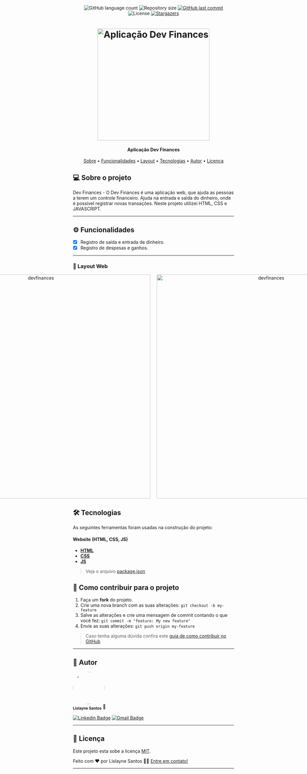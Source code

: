 
<p align="center">
  <img alt="GitHub language count" src="https://img.shields.io/github/languages/count/lisfigueiracs/devfinances?color=%2304D361">

  <img alt="Repository size" src="https://img.shields.io/github/repo-size/lisfigueiracs/devfinances">
  
  <a href="https://github.com/tgmarinho/README-ecoleta/commits/master">
    <img alt="GitHub last commit" src="https://img.shields.io/github/last-commit/lisfigueiracs/devfinances">
  </a>
    
   <img alt="License" src="https://img.shields.io/badge/license-MIT-brightgreen">
   <a href="https://github.com/lisfigueiracs/devfinances/stargazers">
    <img alt="Stargazers" src="https://img.shields.io/github/stars/lisfigueiracs/devfinances?style=social">
  </a>

  
 
</p>
<h1 align="center">
    <img alt="Aplicação Dev Finances" title="#Aplicação Dev Finances" src="https://camo.githubusercontent.com/96e17c66e9d0730602b435f1af28994f2e889bc1c9d90eed29e44516ec2840ae/68747470733a2f2f692e696d6775722e636f6d2f634e6a7a50734e2e706e67" width="350px" />
</h1>

<h4 align="center"> 
	 Aplicação Dev Finances
</h4>

<p align="center">
 <a href="#-sobre-o-projeto">Sobre</a> •
 <a href="#-funcionalidades">Funcionalidades</a> •
 <a href="#-layout">Layout</a> • 
 <a href="#-tecnologias">Tecnologias</a> •  
 <a href="#-autor">Autor</a> • 
 <a href="#user-content--licença">Licença</a>
</p>


## 💻 Sobre o projeto

Dev Finances - O Dev Finances é uma aplicação web, que ajuda as pessoas a terem um controle financeiro. Ajuda na entrada e saída do dinheiro, onde é possível registrar novas transações. Neste projeto utilizei HTML, CSS e JAVASCRIPT.

---

## ⚙️ Funcionalidades

- [x] Registro de saída e entrada de dinheiro.
- [x] Registro de despesas e ganhos.

---

### 🎨 Layout Web

<p align="center" style="display: grid; grid-template-columns: 1fr 1fr; gap: 20px; align-items: flex-start; justify-content: center;">
  <img alt="devfinances" title="#devfinances" src="https://i.imgur.com/fqNJTu3.png" width="700px">
  <img alt="devfinances" title="#devfinances" src="https://i.imgur.com/gP1IdRF.png" width="700px">
</p>

## 🛠 Tecnologias

As seguintes ferramentas foram usadas na construção do projeto:

#### **Website**  (HTML, CSS, JS)

-   **[HTML](https://developer.mozilla.org/pt-BR/docs/Web/HTML)**
-   **[CSS](https://www.w3schools.com/css/)**
-   **[JS](https://developer.mozilla.org/pt-BR/docs/Web/JavaScript)**

> Veja o arquivo  [package.json](https://github.com/lisfigueiracs/devfinances/blob/master/web/package.json)


## 💪 Como contribuir para o projeto

1. Faça um **fork** do projeto.
2. Crie uma nova branch com as suas alterações: `git checkout -b my-feature`
3. Salve as alterações e crie uma mensagem de commit contando o que você fez: `git commit -m "feature: My new feature"`
4. Envie as suas alterações: `git push origin my-feature`
> Caso tenha alguma dúvida confira este [guia de como contribuir no GitHub](./CONTRIBUTING.md)

---

## 🦸 Autor

 <img style="border-radius: 50%;" src="https://avatars.githubusercontent.com/u/102838350?v=4" width="100px;" alt=""/>
 <br />
 <sub><b>Lislayne Santos</b></sub></a> 🚀</a>
 <br />

[![Linkedin Badge](https://img.shields.io/badge/-Lislayne-blue?style=flat-square&logo=Linkedin&logoColor=white&link=https://www.linkedin.com/in/lisfigueiracs/)](https://www.linkedin.com/in/lisfigueiracs/) 
[![Gmail Badge](https://img.shields.io/badge/-lislaynefigueira@gmail.com-c14438?style=flat-square&logo=Gmail&logoColor=white&link=mailto:lislaynefigueira@gmail.com)](mailto:lislaynefigueira@gmail.com)

---

## 📝 Licença

Este projeto esta sobe a licença [MIT](./LICENSE).

Feito com ❤️ por Lislayne Santos 👋🏽 [Entre em contato!](https://www.linkedin.com/in/lisfigueiracs/)

---